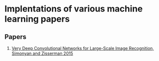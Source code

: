 # Implentations of various machine learning papers

## Papers

1. [Very Deep Convolutional Networks for Large-Scale Image Recognition, Simonyan and Zisserman 2015](https://arxiv.org/pdf/1409.1556.pdf)